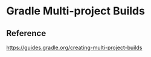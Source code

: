 # Gradle Multi-project Builds


## Reference

https://guides.gradle.org/creating-multi-project-builds

